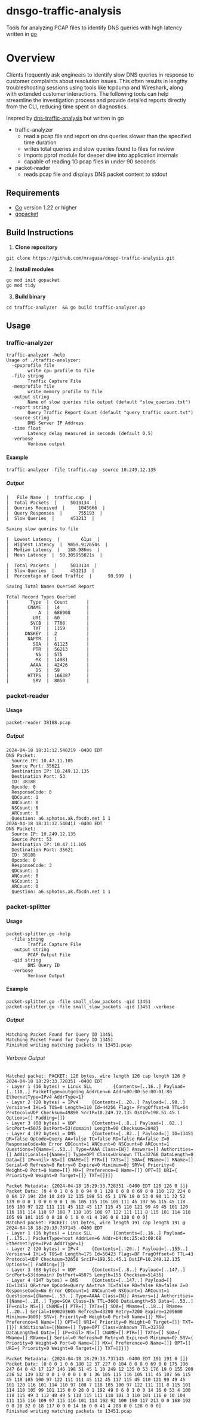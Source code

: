 # dnsgo-traffic-analysis
Tools for analyzing PCAP files to identify DNS queries with high latency written in [go](https://go.dev/)

# Overview
Clients frequently ask engineers to identify slow DNS queries in response to customer complaints about resolution issues. This often results in lengthy troubleshooting sessions using tools like tcpdump and Wireshark, along with extended customer interactions. The following tools can help streamline the investigation process and provide detailed reports directly from the CLI, reducing time spent on diagnostics.

Inspred by [dns-traffic-analysis](https://github.com/mragusa/dns-traffic-analysis) but written in go

* traffic-analyzer
  - read a pcap file and report on dns queries slower than the specified time duration
  - writes total queries and slow queries found to files for review
  - imports pprof module for deeper dive into application internals
  - capable of reading 1G pcap files in under 90 seconds
* packet-reader
  - reads pcap file and displays DNS packet content to stdout

## Requirements
  - [Go](https://go.dev/dl/) version 1.22 or higher
  - [gopacket](https://pkg.go.dev/github.com/google/gopacket)

## Build Instructions
1. **Clone repository**
```
git clone https://github.com/mragusa/dnsgo-traffic-analysis.git
```
2. **Install modules**
```
go mod init gopacket
go mod tidy
```
3. **Build binary**
```
cd traffic-analyzer  && go build traffic-analyzer.go
```

## Usage
### traffic-analyzer
```
traffic-analyzer -help
Usage of ./traffic-analyzer:
  -cpuprofile file
        write cpu profile to file
  -file string
        Traffic Capture File
  -memprofile file
        write memory profile to file
  -output string
        Name of slow queries file output (default "slow_queries.txt")
  -report string
        Query Traffic Report Count (default "query_traffic_count.txt")
  -source string
        DNS Server IP Address
  -time float
        Latency delay measured in seconds (default 0.5)
  -verbose
        Verbose output
```
#### Example
```
traffic-analyzer -file traffic.cap -source 10.249.12.135
```
##### Output
```
|   File Name  |  traffic.cap  |
|  Total Packets  |     5013134  |
|  Queries Received  |     1045666  |
|  Query Responses  |      755193  |
|  Slow Queries  |      451213  |

Saving slow queries to file

|  Lowest Latency  |        61µs  |
|  Highest Latency  |  9m59.912654s  |
|  Median Latency  |   188.986ms  |
|  Mean Latency  |  50.305955021s  |

|  Total Packets  |     5013134  |
|  Slow Queries  |      451213  |
|  Percentage of Good Traffic  |      90.999  |

Saving Total Names Queried Report

Total Record Types Queried
|        Type  |  Count       |
|       CNAME  |  14          |
|           A  |  686908      |
|         URI  |  60          |
|        SVCB  |  7708        |
|         TXT  |  1159        |
|      DNSKEY  |  2           |
|       NAPTR  |  1           |
|         SOA  |  61123       |
|         PTR  |  56213       |
|          NS  |  575         |
|          MX  |  14981       |
|        AAAA  |  42426       |
|          DS  |  59          |
|       HTTPS  |  166387      |
|         SRV  |  8050        |
```
### packet-reader
#### Usage
```
packet-reader 38188.pcap
```
##### Output 
```
2024-04-18 18:31:12.540219 -0400 EDT
DNS Packet:
  Source IP: 10.47.11.105
  Source Port: 35621
  Destination IP: 10.249.12.135
  Destination Port: 53
  ID: 38188
  Opcode: 0
  ResponseCode: 0
  QDCount: 1
  ANCount: 0
  NSCount: 0
  ARCount: 0
  Question: a6.sphotos.ak.fbcdn.net 1 1
2024-04-18 18:31:12.540411 -0400 EDT
DNS Packet:
  Source IP: 10.249.12.135
  Source Port: 53
  Destination IP: 10.47.11.105
  Destination Port: 35621
  ID: 38188
  Opcode: 0
  ResponseCode: 3
  QDCount: 1
  ANCount: 0
  NSCount: 1
  ARCount: 0
  Question: a6.sphotos.ak.fbcdn.net 1 1
```
### packet-splitter
#### Usage
```
packet-splitter.go -help
  -file string
        Traffic Capture File
  -output string
        PCAP Output File
  -qid string
        DNS Query ID
  -verbose
        Verbose Output
```
#### Example
```
packet-splitter.go -file small_slow_packets -qid 13451
packet-splitter.go -file small_slow_packets -qid 13451 -verbose
```
##### Output
```
Matching Packet Found for Query ID 13451
Matching Packet Found for Query ID 13451
Finished writing matching packets to 13451.pcap
```
###### Verbose Output
```
Matched packet: PACKET: 126 bytes, wire length 126 cap length 126 @ 2024-04-18 18:29:33.728351 -0400 EDT
- Layer 1 (16 bytes) = Linux SLL        {Contents=[..16..] Payload=[..110..] PacketType=outgoing AddrLen=6 Addr=00:00:5e:00:01:80 EthernetType=IPv4 AddrType=1}
- Layer 2 (20 bytes) = IPv4     {Contents=[..20..] Payload=[..90..] Version=4 IHL=5 TOS=0 Length=110 Id=44256 Flags= FragOffset=0 TTL=64 Protocol=UDP Checksum=49898 SrcIP=10.249.12.135 DstIP=198.51.45.1 Options=[] Padding=[]}
- Layer 3 (08 bytes) = UDP      {Contents=[..8..] Payload=[..82..] SrcPort=45075 DstPort=53(domain) Length=90 Checksum=2848}
- Layer 4 (82 bytes) = DNS      {Contents=[..82..] Payload=[] ID=13451 QR=false OpCode=Query AA=false TC=false RD=false RA=false Z=0 ResponseCode=No Error QDCount=1 ANCount=0 NSCount=0 ARCount=1 Questions=[{Name=[..53..] Type=AAAA Class=IN}] Answers=[] Authorities=[] Additionals=[{Name=[] Type=OPT Class=Unknown TTL=32768 DataLength=0 Data=[] IP=<nil> NS=[] CNAME=[] PTR=[] TXTs=[] SOA={ MName=[] RName=[] Serial=0 Refresh=0 Retry=0 Expire=0 Minimum=0} SRV={ Priority=0 Weight=0 Port=0 Name=[]} MX={ Preference=0 Name=[]} OPT=[] URI={ Priority=0 Weight=0 Target=[]} TXT=[]}]}

Packet Metadata: {2024-04-18 18:29:33.728351 -0400 EDT 126 126 0 []}
Packet Data: [0 4 0 1 0 6 0 0 94 0 1 128 0 0 8 0 69 0 0 110 172 224 0 0 64 17 194 234 10 249 12 135 198 51 45 1 176 19 0 53 0 90 11 32 52 139 0 0 0 1 0 0 0 0 0 1 36 105 115 116 105 111 45 107 56 115 45 118 105 100 97 122 111 111 45 112 45 117 115 45 110 121 99 49 45 101 120 116 101 114 110 97 108 7 118 105 100 97 122 111 111 8 115 101 114 118 105 99 101 115 0 0 28 0 1 0 0 41 4 196 0 0 128 0 0 0]
Matched packet: PACKET: 191 bytes, wire length 191 cap length 191 @ 2024-04-18 18:29:33.737143 -0400 EDT
- Layer 1 (16 bytes) = Linux SLL        {Contents=[..16..] Payload=[..175..] PacketType=host AddrLen=6 Addr=b4:0c:25:e3:00:68 EthernetType=IPv4 AddrType=1}
- Layer 2 (20 bytes) = IPv4     {Contents=[..20..] Payload=[..155..] Version=4 IHL=5 TOS=0 Length=175 Id=50423 Flags=DF FragOffset=0 TTL=43 Protocol=UDP Checksum=32658 SrcIP=198.51.45.1 DstIP=10.249.12.135 Options=[] Padding=[]}
- Layer 3 (08 bytes) = UDP      {Contents=[..8..] Payload=[..147..] SrcPort=53(domain) DstPort=45075 Length=155 Checksum=51436}
- Layer 4 (147 bytes) = DNS     {Contents=[..147..] Payload=[] ID=13451 QR=true OpCode=Query AA=true TC=false RD=false RA=false Z=0 ResponseCode=No Error QDCount=1 ANCount=0 NSCount=1 ARCount=1 Questions=[{Name=[..53..] Type=AAAA Class=IN}] Answers=[] Authorities=[{Name=[..16..] Type=SOA Class=IN TTL=3600 DataLength=53 Data=[..53..] IP=<nil> NS=[] CNAME=[] PTR=[] TXTs=[] SOA={ MName=[..18..] RName=[..20..] Serial=1690203605 Refresh=43200 Retry=7200 Expire=1209600 Minimum=3600} SRV={ Priority=0 Weight=0 Port=0 Name=[]} MX={ Preference=0 Name=[]} OPT=[] URI={ Priority=0 Weight=0 Target=[]} TXT=[]}] Additionals=[{Name=[] Type=OPT Class=Unknown TTL=32768 DataLength=0 Data=[] IP=<nil> NS=[] CNAME=[] PTR=[] TXTs=[] SOA={ MName=[] RName=[] Serial=0 Refresh=0 Retry=0 Expire=0 Minimum=0} SRV={ Priority=0 Weight=0 Port=0 Name=[]} MX={ Preference=0 Name=[]} OPT=[] URI={ Priority=0 Weight=0 Target=[]} TXT=[]}]}

Packet Metadata: {2024-04-18 18:29:33.737143 -0400 EDT 191 191 0 []}
Packet Data: [0 0 0 1 0 6 180 12 37 227 0 104 0 0 8 0 69 0 0 175 196 247 64 0 43 17 127 146 198 51 45 1 10 249 12 135 0 53 176 19 0 155 200 236 52 139 132 0 0 1 0 0 0 1 0 1 36 105 115 116 105 111 45 107 56 115 45 118 105 100 97 122 111 111 45 112 45 117 115 45 110 121 99 49 45 101 120 116 101 114 110 97 108 7 118 105 100 97 122 111 111 8 115 101 114 118 105 99 101 115 0 0 28 0 1 192 49 0 6 0 1 0 0 14 16 0 53 4 100 110 115 49 3 112 48 49 5 110 115 111 110 101 3 110 101 116 0 10 104 111 115 116 109 97 115 116 101 114 192 92 100 190 117 213 0 0 168 192 0 0 28 32 0 18 117 0 0 0 14 16 0 0 41 4 208 0 0 128 0 0 0]
Finished writing matching packets to 13451.pcap
```
